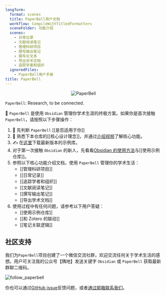 ```yaml
---
longform:
  format: scenes
  title: PaperBell用户文档
  workflow: CompileWithTitledFormatters
  sceneFolder: 功能介绍
  scenes:
    - 日常记录
    - 文献阅读笔记
    - 管理科研项目
    - 撰写输出笔记
    - 撰写长文本
    - 导出学术文档
    - 追踪学者和组织
  ignoredFiles:
    - PaperBell用户手册
title: PaperBell
---
```


<div align="center"><img src="https://firebasestorage.googleapis.com/v0/b/swimmio.appspot.com/o/repositories%2FZ2l0aHViJTNBJTNBUGFwZXJCZWxsJTNBJTNBU29uZ3NoR2Vv%2Fec47d268-80c8-4df5-bf62-1c37a2f43a3b.gif?alt=media&token=bb7fe1a8-5a44-4364-9032-fe20a563bad4" style="width:'100%'" alt="PaperBell"/></div>

`PaperBell`: Research, to be connected.

👋 `PaperBell` 是使用 `Obsidian` 管理你学术生涯的终极方案。如果你是首次接触 `PaperBell`，请按照以下步骤操作：

1. 🤔️ 先判断 `PaperBell` [[是否适用于你]]
2. 🙋 熟悉下本仓库的[[核心设计理念]]，并通过[介绍视频](https://www.bilibili.com/video/BV15J4m1N7X8/?share_source=copy_web&vd_source=5402be8f77e5ca4d4b74ed198fbdad57)了解核心功能。
3. ✍️ 在[这里](https://github.com/SongshGeo/Obsidian-PaperBell/releases)下载最新版本的示例库。
4. 对于第一次接触 `Obsidian` 的新人，先看看[Obsidian 的使用方法](https://help.obsidian.md/Home)与[[使用示例仓库]]。
5. 参照以下核心功能介绍文档，使用 `PaperBell` 管理你的学术生活：
   - [[管理科研项目]]
   - [[日常记录]]
   - [[追踪学者和组织]]
   - [[文献阅读笔记]]
   - [[撰写输出笔记]]
   - [[导出学术文档]]
6. 使用过程中有任何问题，请参考以下用户答疑：
   - [[使用示例仓库]]
   - [[和 Zotero 的联动]]
   - [[笔记关联逻辑]]

## 社区支持

我们为`PaperBell`项目创建了一个微信交流社群，欢迎交流任何关于学术生活的感想。用户可关注我的公众号【隅地】发送关键字 `Obsidian` 或 `PaperBell` 获取最新群聊二维码。

![follow_paperbell](https://songshgeo-picgo-1302043007.cos.ap-beijing.myqcloud.com/uPic/follow_paperbell.jpeg)

你也可以通过[GitHub issue](https://github.com/PaperBell-Org/Obsidian-PaperBell/issues)反馈问题，或者[通过邮箱联系我们](mailto:PaperBell@songshgeo.com)。
